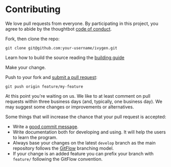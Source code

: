 # Contributing

We love pull requests from everyone. By participating in this project, you
agree to abide by the thoughtbot [code of conduct].

[code of conduct]: https://github.com/mattiascibien/ivygen/blob/develop/code_of_conduct.md

Fork, then clone the repo:

    git clone git@github.com:your-username/ivygen.git

Learn how to build the source reading the [building guide](http://ivygen.readthedocs.org/en/develop/building/)

Make your change.

Push to your fork and [submit a pull request][pr]:
	
	git push origin feature/my-feature

[pr]: https://github.com/mattiascibien/ivygen/compare/

At this point you're waiting on us. We like to at least comment on pull requests
within three business days (and, typically, one business day). We may suggest
some changes or improvements or alternatives.

Some things that will increase the chance that your pull request is accepted:

 * Write a [good commit message][commit].
 * Write documentation both for developing and using. It will help the users to learn the program.
 * Always base your changes on the latest `develop` branch as the main repository follows the [GitFlow](http://danielkummer.github.io/git-flow-cheatsheet/)
 branching model.
 * If your change is an added feature you can prefix your branch with `feature/` following the GitFlow convention.

[commit]: http://tbaggery.com/2008/04/19/a-note-about-git-commit-messages.html
